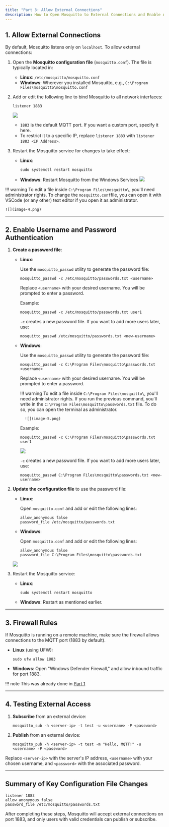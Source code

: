 ```yaml
---
title: "Part 3: Allow External Connections" 
description: How to Open Mosquitto to External Connections and Enable Authentication
---
```


## 1. Allow External Connections

By default, Mosquitto listens only on `localhost`. To allow external connections:

1. Open the **Mosquitto configuration file** (`mosquitto.conf`). The file is typically located in:
    - **Linux**: `/etc/mosquitto/mosquitto.conf`
    - **Windows**: Wherever you installed Mosquitto, e.g., `C:\Program Files\mosquitto\mosquitto.conf`

2. Add or edit the following line to bind Mosquitto to all network interfaces:
    ```
    listener 1883
    ```

    ![](image-2.png)

    - `1883` is the default MQTT port. If you want a custom port, specify it here.
    - To restrict it to a specific IP, replace `listener 1883` with `listener 1883 <IP Address>`.


3. Restart the Mosquitto service for changes to take effect:
    - **Linux**:
        ```
        sudo systemctl restart mosquitto
        ```
    - **Windows**: Restart Mosquitto from the Windows Services
    ![](image-8.png)

!!! warning
    To edit a file inside `C:\Program Files\mosquitto\`, you'll need administrator rights. To change the `mosquitto.conf`file, you can open it with VSCode (or any other) text editor if you open it as administrator.

    ![](image-4.png)

---

## 2. Enable Username and Password Authentication

1. **Create a password file**:  
    - **Linux**:
       
        Use the `mosquitto_passwd` utility to generate the password file:
        ```
        mosquitto_passwd -c /etc/mosquitto/passwords.txt <username>
        ```
        Replace `<username>` with your desired username. You will be prompted to enter a password.

        Example:
        ```
        mosquitto_passwd -c /etc/mosquitto/passwords.txt user1
        ```
        `-c` creates a new password file. If you want to add more users later, use:
        ```
        mosquitto_passwd /etc/mosquitto/passwords.txt <new-username>
        ```

    - **Windows**:

        Use the `mosquitto_passwd` utility to generate the password file:
        ```
        mosquitto_passwd -c C:\Program Files\mosquitto\passwords.txt <username>
        ```
        Replace `<username>` with your desired username. You will be prompted to enter a password.

        !!! warning
            To edit a file inside `C:\Program Files\mosquitto\`, you'll need administrator rights. If you run the previous command, you'll write in the `C:\Program Files\mosquitto\passwords.txt` file. To do so, you can open the terminal as administrator.

            ![](image-5.png)

        Example:
        ```
        mosquitto_passwd -c C:\Program Files\mosquitto\passwords.txt user1
        ```

        ![](image-6.png)

        `-c` creates a new password file. If you want to add more users later, use:
        
        ```
        mosquitto_passwd C:\Program Files\mosquitto\passwords.txt <new-username>
        ```

2. **Update the configuration file** to use the password file:

    - **Linux**:
    
        Open `mosquitto.conf` and add or edit the following lines:
        ```
        allow_anonymous false
        password_file /etc/mosquitto/passwords.txt
        ```
    
    - **Windows**:

        Open `mosquitto.conf` and add or edit the following lines:
        ```
        allow_anonymous false
        password_file C:\Program Files\mosquitto\passwords.txt
        ```

    ![](image-3.png)

3. Restart the Mosquitto service:
    - **Linux**:
        ```
        sudo systemctl restart mosquitto
        ```
    - **Windows**: Restart as mentioned earlier.

---

## 3. Firewall Rules

If Mosquitto is running on a remote machine, make sure the firewall allows connections to the MQTT port (1883 by default).

- **Linux** (using UFW):
    ```
    sudo ufw allow 1883
    ```

- **Windows**: Open "Windows Defender Firewall," and allow inbound traffic for port 1883.

!!! note
    This was already done in [Part 1](./part1_install_mosquitto.md)

---

## 4. Testing External Access

1. **Subscribe** from an external device:
    ```
    mosquitto_sub -h <server-ip> -t test -u <username> -P <password>
    ```

2. **Publish** from an external device:
    ```
    mosquitto_pub -h <server-ip> -t test -m "Hello, MQTT!" -u <username> -P <password>
    ```

Replace `<server-ip>` with the server's IP address, `<username>` with your chosen username, and `<password>` with the associated password.

---

## Summary of Key Configuration File Changes
```
listener 1883
allow_anonymous false
password_file /etc/mosquitto/passwords.txt
```

After completing these steps, Mosquitto will accept external connections on port 1883, and only users with valid credentials can publish or subscribe.
